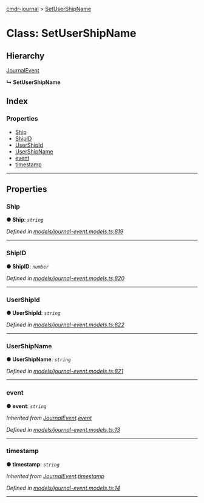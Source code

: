 [cmdr-journal](../README.md) > [SetUserShipName](../classes/setusershipname.md)



# Class: SetUserShipName

## Hierarchy


 [JournalEvent](journalevent.md)

**↳ SetUserShipName**







## Index

### Properties

* [Ship](setusershipname.md#ship)
* [ShipID](setusershipname.md#shipid)
* [UserShipId](setusershipname.md#usershipid)
* [UserShipName](setusershipname.md#usershipname)
* [event](setusershipname.md#event)
* [timestamp](setusershipname.md#timestamp)



---
## Properties
<a id="ship"></a>

###  Ship

**●  Ship**:  *`string`* 

*Defined in [models/journal-event.models.ts:819](https://github.com/chrisbruford/cmdr-journal/blob/1e4d048/src/models/journal-event.models.ts#L819)*





___

<a id="shipid"></a>

###  ShipID

**●  ShipID**:  *`number`* 

*Defined in [models/journal-event.models.ts:820](https://github.com/chrisbruford/cmdr-journal/blob/1e4d048/src/models/journal-event.models.ts#L820)*





___

<a id="usershipid"></a>

###  UserShipId

**●  UserShipId**:  *`string`* 

*Defined in [models/journal-event.models.ts:822](https://github.com/chrisbruford/cmdr-journal/blob/1e4d048/src/models/journal-event.models.ts#L822)*





___

<a id="usershipname"></a>

###  UserShipName

**●  UserShipName**:  *`string`* 

*Defined in [models/journal-event.models.ts:821](https://github.com/chrisbruford/cmdr-journal/blob/1e4d048/src/models/journal-event.models.ts#L821)*





___

<a id="event"></a>

###  event

**●  event**:  *`string`* 

*Inherited from [JournalEvent](journalevent.md).[event](journalevent.md#event)*

*Defined in [models/journal-event.models.ts:13](https://github.com/chrisbruford/cmdr-journal/blob/1e4d048/src/models/journal-event.models.ts#L13)*





___

<a id="timestamp"></a>

###  timestamp

**●  timestamp**:  *`string`* 

*Inherited from [JournalEvent](journalevent.md).[timestamp](journalevent.md#timestamp)*

*Defined in [models/journal-event.models.ts:14](https://github.com/chrisbruford/cmdr-journal/blob/1e4d048/src/models/journal-event.models.ts#L14)*





___


